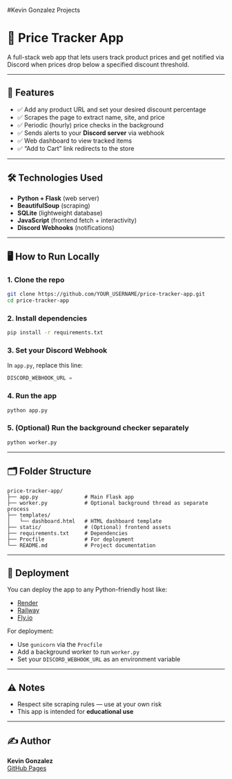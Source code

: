 #Kevin Gonzalez Projects 


# 💸 Price Tracker App

A full-stack web app that lets users track product prices and get notified via Discord when prices drop below a specified discount threshold.

---

## 🧠 Features

- ✅ Add any product URL and set your desired discount percentage
- ✅ Scrapes the page to extract name, site, and price
- ✅ Periodic (hourly) price checks in the background
- ✅ Sends alerts to your **Discord server** via webhook
- ✅ Web dashboard to view tracked items
- ✅ “Add to Cart” link redirects to the store

---

## 🛠 Technologies Used

- **Python + Flask** (web server)
- **BeautifulSoup** (scraping)
- **SQLite** (lightweight database)
- **JavaScript** (frontend fetch + interactivity)
- **Discord Webhooks** (notifications)

---

## 🖥 How to Run Locally

### 1. Clone the repo
```bash
git clone https://github.com/YOUR_USERNAME/price-tracker-app.git
cd price-tracker-app
```

### 2. Install dependencies
```bash
pip install -r requirements.txt
```

### 3. Set your Discord Webhook
In `app.py`, replace this line:
```python
DISCORD_WEBHOOK_URL = 
```


### 4. Run the app
```bash
python app.py
```

### 5. (Optional) Run the background checker separately
```bash
python worker.py
```

---

## 🗂 Folder Structure

```
price-tracker-app/
├── app.py               # Main Flask app
├── worker.py            # Optional background thread as separate process
├── templates/
│   └── dashboard.html   # HTML dashboard template
├── static/              # (Optional) frontend assets
├── requirements.txt     # Dependencies
├── Procfile             # For deployment
└── README.md            # Project documentation
```

---

## 🚀 Deployment

You can deploy the app to any Python-friendly host like:
- [Render](https://render.com)
- [Railway](https://railway.app)
- [Fly.io](https://fly.io)

For deployment:
- Use `gunicorn` via the `Procfile`
- Add a background worker to run `worker.py`
- Set your `DISCORD_WEBHOOK_URL` as an environment variable

---

## ⚠️ Notes

- Respect site scraping rules — use at your own risk
- This app is intended for **educational use**

---

## ✍️ Author

**Kevin Gonzalez**  
[GitHub Pages](https://kevkevo117.github.io)
